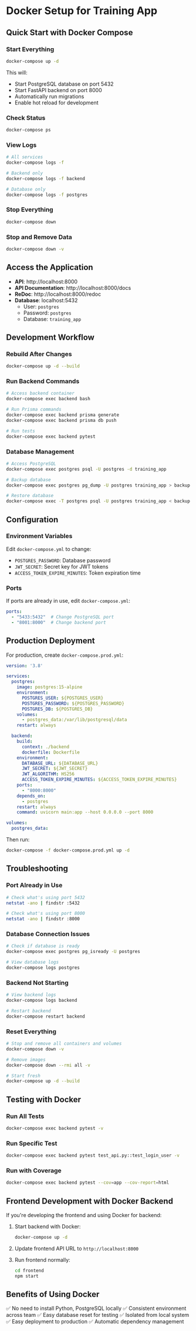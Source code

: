 # Docker Setup for Training App

## Quick Start with Docker Compose

### Start Everything
```bash
docker-compose up -d
```

This will:
- Start PostgreSQL database on port 5432
- Start FastAPI backend on port 8000
- Automatically run migrations
- Enable hot reload for development

### Check Status
```bash
docker-compose ps
```

### View Logs
```bash
# All services
docker-compose logs -f

# Backend only
docker-compose logs -f backend

# Database only
docker-compose logs -f postgres
```

### Stop Everything
```bash
docker-compose down
```

### Stop and Remove Data
```bash
docker-compose down -v
```

## Access the Application

- **API**: http://localhost:8000
- **API Documentation**: http://localhost:8000/docs
- **ReDoc**: http://localhost:8000/redoc
- **Database**: localhost:5432
  - User: `postgres`
  - Password: `postgres`
  - Database: `training_app`

## Development Workflow

### Rebuild After Changes
```bash
docker-compose up -d --build
```

### Run Backend Commands
```bash
# Access backend container
docker-compose exec backend bash

# Run Prisma commands
docker-compose exec backend prisma generate
docker-compose exec backend prisma db push

# Run tests
docker-compose exec backend pytest
```

### Database Management
```bash
# Access PostgreSQL
docker-compose exec postgres psql -U postgres -d training_app

# Backup database
docker-compose exec postgres pg_dump -U postgres training_app > backup.sql

# Restore database
docker-compose exec -T postgres psql -U postgres training_app < backup.sql
```

## Configuration

### Environment Variables
Edit `docker-compose.yml` to change:
- `POSTGRES_PASSWORD`: Database password
- `JWT_SECRET`: Secret key for JWT tokens
- `ACCESS_TOKEN_EXPIRE_MINUTES`: Token expiration time

### Ports
If ports are already in use, edit `docker-compose.yml`:
```yaml
ports:
  - "5433:5432"  # Change PostgreSQL port
  - "8001:8000"  # Change backend port
```

## Production Deployment

For production, create `docker-compose.prod.yml`:

```yaml
version: '3.8'

services:
  postgres:
    image: postgres:15-alpine
    environment:
      POSTGRES_USER: ${POSTGRES_USER}
      POSTGRES_PASSWORD: ${POSTGRES_PASSWORD}
      POSTGRES_DB: ${POSTGRES_DB}
    volumes:
      - postgres_data:/var/lib/postgresql/data
    restart: always

  backend:
    build:
      context: ./backend
      dockerfile: Dockerfile
    environment:
      DATABASE_URL: ${DATABASE_URL}
      JWT_SECRET: ${JWT_SECRET}
      JWT_ALGORITHM: HS256
      ACCESS_TOKEN_EXPIRE_MINUTES: ${ACCESS_TOKEN_EXPIRE_MINUTES}
    ports:
      - "8000:8000"
    depends_on:
      - postgres
    restart: always
    command: uvicorn main:app --host 0.0.0.0 --port 8000

volumes:
  postgres_data:
```

Then run:
```bash
docker-compose -f docker-compose.prod.yml up -d
```

## Troubleshooting

### Port Already in Use
```bash
# Check what's using port 5432
netstat -ano | findstr :5432

# Check what's using port 8000
netstat -ano | findstr :8000
```

### Database Connection Issues
```bash
# Check if database is ready
docker-compose exec postgres pg_isready -U postgres

# View database logs
docker-compose logs postgres
```

### Backend Not Starting
```bash
# View backend logs
docker-compose logs backend

# Restart backend
docker-compose restart backend
```

### Reset Everything
```bash
# Stop and remove all containers and volumes
docker-compose down -v

# Remove images
docker-compose down --rmi all -v

# Start fresh
docker-compose up -d --build
```

## Testing with Docker

### Run All Tests
```bash
docker-compose exec backend pytest -v
```

### Run Specific Test
```bash
docker-compose exec backend pytest test_api.py::test_login_user -v
```

### Run with Coverage
```bash
docker-compose exec backend pytest --cov=app --cov-report=html
```

## Frontend Development with Docker Backend

If you're developing the frontend and using Docker for backend:

1. Start backend with Docker:
   ```bash
   docker-compose up -d
   ```

2. Update frontend API URL to `http://localhost:8000`

3. Run frontend normally:
   ```bash
   cd frontend
   npm start
   ```

## Benefits of Using Docker

✅ No need to install Python, PostgreSQL locally
✅ Consistent environment across team
✅ Easy database reset for testing
✅ Isolated from local system
✅ Easy deployment to production
✅ Automatic dependency management
